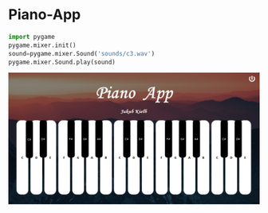 # Piano-App

```python
import pygame
pygame.mixer.init()
sound=pygame.mixer.Sound('sounds/c3.wav')
pygame.mixer.Sound.play(sound)
```

![alt text](screenapp.png)
